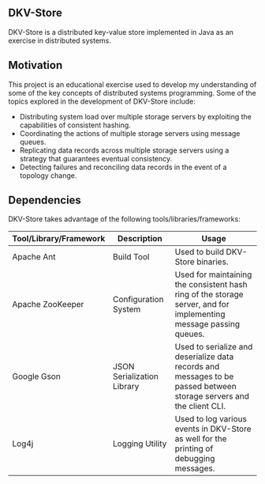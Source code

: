 ## DKV-Store

DKV-Store is a distributed key-value store implemented in Java as an exercise
in distributed systems.

## Motivation

This project is an educational exercise used to develop my understanding of
some of the key concepts of distributed systems programming. Some of the topics
explored in the development of DKV-Store include:

* Distributing system load over multiple storage servers by exploiting the
  capabilities of consistent hashing.
* Coordinating the actions of multiple storage servers using message queues.
* Replicating data records across multiple storage servers using a strategy
  that guarantees eventual consistency.
* Detecting failures and reconciling data records in the event of a topology
  change.

## Dependencies

DKV-Store takes advantage of the following tools/libraries/frameworks:

Tool/Library/Framework | Description | Usage
---------------------- | ----------- | -----
Apache Ant | Build Tool | Used to build DKV-Store binaries.
Apache ZooKeeper | Configuration System | Used for maintaining the consistent hash ring of the storage server, and for implementing message passing queues.
Google Gson | JSON Serialization Library | Used to serialize and deserialize data records and messages to be passed between storage servers and the client CLI.
Log4j | Logging Utility | Used to log various events in DKV-Store as well for the printing of debugging messages.


